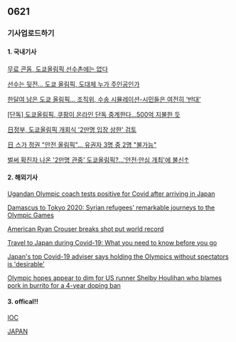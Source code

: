 ## 0621
### 기사업로드하기
#### 1. 국내기사

[무료 콘돔, 도쿄올림픽 선수촌에는 없다](https://www.wowtv.co.kr/NewsCenter/News/Read?articleId=A202106210033)

[선수는 뒷전… 도쿄 올림픽, 도대체 누가 주인공인가](https://www.chosun.com/opinion/taepyeongro/2021/06/21/IX4UV6P6QZGOPHJ6BJNHLOFNWI/)

[한달여 남은 도쿄 올림픽… 조직위, 수송 시뮬레이션-시민들은 여전히 ‘반대’](https://www.donga.com/news/Inter/article/all/20210620/107548933/1)

[[단독] 도쿄올림픽, 쿠팡이 온라인 단독 중계한다…500억 지불한 듯](https://www.mk.co.kr/news/business/view/2021/06/595491/)

[日정부, 도쿄올림픽 개회식 '2만명 입장 상한' 검토](https://news.imaeil.com/InternationalAll/2021062014163949002)

[日 스가 정권 "안전 올림픽"… 유권자 3명 중 2명 "불가능"](https://cm.asiae.co.kr/article/2021062013521573899)

[​벌써 확진자 나온 '2만명 관중' 도쿄올림픽?...'안전·안심 개최'에 불신↑](https://www.ajunews.com/view/20210620152735082)

>

#### 2. 해외기사

[Ugandan Olympic coach tests positive for Covid after arriving in Japan](https://edition.cnn.com/2021/06/20/asia/uganda-olympics-covid-intl-hnk/index.html)

[Damascus to Tokyo 2020: Syrian refugees' remarkable journeys to the Olympic Games](https://edition.cnn.com/2021/06/20/sport/toyko-2020-syrian-refugees-cmd-spt-intl/index.html)

[American Ryan Crouser breaks shot put world record](https://edition.cnn.com/2021/06/19/sport/ryan-crouser-shot-put-world-record-spt-intl/index.html)

[Travel to Japan during Covid-19: What you need to know before you go](https://edition.cnn.com/travel/article/japan-travel-covid-19/index.html)

[Japan's top Covid-19 adviser says holding the Olympics without spectators is 'desirable'](https://edition.cnn.com/2021/06/18/sport/tokyo-olympics-spectators-spt-intl/index.html)

[Olympic hopes appear to dim for US runner Shelby Houlihan who blames pork in burrito for a 4-year doping ban](https://edition.cnn.com/2021/06/17/us/runner-pork-burrito-doping-ban-olympics/index.html)

>

#### 3. offical!!

[IOC](https://olympics.com/ioc)

[JAPAN](https://www.2020games.metro.tokyo.lg.jp/kor/about/outline/index.html)
